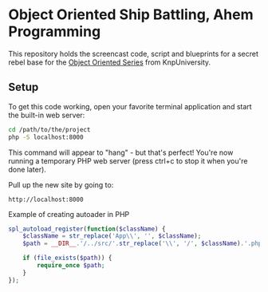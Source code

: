 Object Oriented Ship Battling, Ahem Programming
===============================================

This repository holds the screencast code, script and blueprints for a
secret rebel base for the [Object Oriented Series](https://knpuniversity.com/screencast/oo)
from KnpUniversity.

Setup
-----

To get this code working, open your favorite terminal application
and start the built-in web server:

```bash
cd /path/to/the/project
php -S localhost:8000
```

This command will appear to "hang" - but that's perfect! You're
now running a temporary PHP web server (press ctrl+c to stop it
when you're done later).

Pull up the new site by going to:

    http://localhost:8000
    
Example of creating autoader in PHP

```php
spl_autoload_register(function($className) {
    $className = str_replace('App\\', '', $className);
    $path = __DIR__.'/../src/'.str_replace('\\', '/', $className).'.php';

    if (file_exists($path)) {
        require_once $path;
    }
});

```